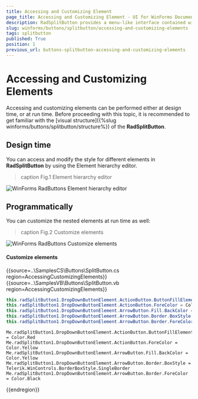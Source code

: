 ```yaml
---
title: Accessing and Customizing Element
page_title: Accessing and Customizing Element - UI for WinForms Documentation
description: RadSplitButton provides a menu-like interface contained within a button that can be placed anywhere on a form.
slug: winforms/buttons/splitbutton/accessing-and-customizing-elements
tags: splitbutton
published: True
position: 1
previous_url: buttons-splitbutton-accessing-and-customizing-elements
---
```

 
# Accessing and Customizing Elements
 
Accessing and customizing elements can be performed either at design time, or at run time. Before proceeding with this topic, it is recommended to get familiar with the [visual structure]({%slug winforms/buttons/splitbutton/structure%}) of the __RadSplitButton__.
      

## Design time

You can access and modify the style for different elements in __RadSplitButton__ by using the Element hierarchy editor.

>caption Fig.1 Element hierarchy editor

![WinForms RadButtons Element hierarchy editor](images/splitbutton-customizing-appearance-accessing-and-customizing-elements001.png)

## Programmatically

You can customize the nested elements at run time as well:
>caption Fig.2 Customize elements

![WinForms RadButtons Customize elements](images/splitbutton-customizing-appearance-accessing-and-customizing-elements002.png)

#### Customize elements 

{{source=..\SamplesCS\Buttons\SplitButton.cs region=AccessingCustomizingElements}} 
{{source=..\SamplesVB\Buttons\SplitButton.vb region=AccessingCustomizingElements}} 

````C#
this.radSplitButton1.DropDownButtonElement.ActionButton.ButtonFillElement.BackColor = Color.Red;
this.radSplitButton1.DropDownButtonElement.ActionButton.ForeColor = Color.Yellow;
this.radSplitButton1.DropDownButtonElement.ArrowButton.Fill.BackColor = Color.Yellow;
this.radSplitButton1.DropDownButtonElement.ArrowButton.Border.BoxStyle = Telerik.WinControls.BorderBoxStyle.SingleBorder;
this.radSplitButton1.DropDownButtonElement.ArrowButton.Border.ForeColor = Color.Black;

````
````VB.NET
Me.radSplitButton1.DropDownButtonElement.ActionButton.ButtonFillElement.BackColor = Color.Red
Me.radSplitButton1.DropDownButtonElement.ActionButton.ForeColor = Color.Yellow
Me.radSplitButton1.DropDownButtonElement.ArrowButton.Fill.BackColor = Color.Yellow
Me.radSplitButton1.DropDownButtonElement.ArrowButton.Border.BoxStyle = Telerik.WinControls.BorderBoxStyle.SingleBorder
Me.radSplitButton1.DropDownButtonElement.ArrowButton.Border.ForeColor = Color.Black

````

{{endregion}}  
